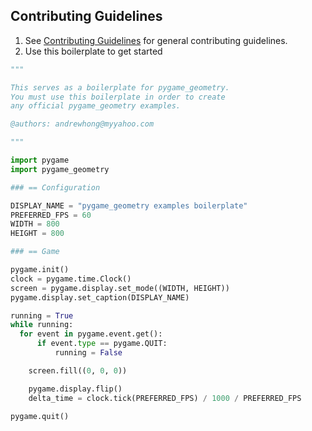 ## Contributing Guidelines

1. See [Contributing Guidelines](https://github.com/novialriptide/pygame_geometry/blob/main/CONTRIBUTING.md) for general contributing guidelines.
2. Use this boilerplate to get started

```python
"""

This serves as a boilerplate for pygame_geometry.
You must use this boilerplate in order to create
any official pygame_geometry examples.

@authors: andrewhong@myyahoo.com

"""

import pygame
import pygame_geometry

### == Configuration

DISPLAY_NAME = "pygame_geometry examples boilerplate"
PREFERRED_FPS = 60
WIDTH = 800
HEIGHT = 800

### == Game

pygame.init()
clock = pygame.time.Clock()
screen = pygame.display.set_mode((WIDTH, HEIGHT))
pygame.display.set_caption(DISPLAY_NAME)

running = True
while running:
  for event in pygame.event.get():
      if event.type == pygame.QUIT:
          running = False

    screen.fill((0, 0, 0))

    pygame.display.flip()
    delta_time = clock.tick(PREFERRED_FPS) / 1000 / PREFERRED_FPS

pygame.quit()

```
